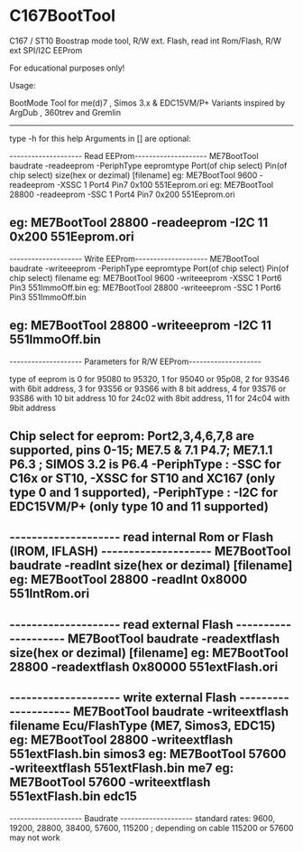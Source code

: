 # C167BootTool
C167 / ST10 Boostrap mode tool, R/W ext. Flash, read int Rom/Flash, R/W ext SPI/I2C EEProm

For educational purposes only!

Usage:

BootMode Tool for me(d)7 , Simos 3.x & EDC15VM/P+ Variants inspired by ArgDub , 360trev and Gremlin
***********

 type -h for this help
 Arguments in [] are optional:

-------------------- Read EEProm--------------------
    ME7BootTool  baudrate  -readeeprom -PeriphType  eepromtype Port(of chip select) Pin(of chip select) size(hex or dezimal)  [filename]
eg: ME7BootTool  9600      -readeeprom -XSSC         1         Port4                Pin7                0x100                 551Eeprom.ori
eg: ME7BootTool  28800     -readeeprom -SSC          1         Port4                Pin7                0x200                 551Eeprom.ori

eg: ME7BootTool  28800     -readeeprom -I2C          11                                                 0x200                 551Eeprom.ori
----------------------------------------------------

-------------------- Write EEProm--------------------
    ME7BootTool  baudrate  -writeeeprom -PeriphType eepromtype Port(of chip select) Pin(of chip select) filename
eg: ME7BootTool  9600      -writeeeprom -XSSC         1        Port6                Pin3                551ImmoOff.bin
eg: ME7BootTool  28800     -writeeeprom -SSC          1        Port6                Pin3                551ImmoOff.bin

eg: ME7BootTool  28800     -writeeeprom -I2C         11                                                 551ImmoOff.bin
----------------------------------------------------

-------------------- Parameters for R/W EEProm--------------------

type of eeprom is 0 for 95080 to 95320, 1 for 95040 or 95p08,
2 for 93S46 with 6bit address, 3 for 93S56 or 93S66 with 8 bit address, 4 for 93S76 or 93S86 with 10 bit address
10 for 24c02 with 8bit address, 11 for 24c04 with 9bit address

Chip select for eeprom: Port2,3,4,6,7,8 are supported, pins 0-15; ME7.5 & 7.1 P4.7; ME7.1.1 P6.3 ; SIMOS 3.2 is P6.4
 -PeriphType : -SSC for C16x or ST10, -XSSC for ST10 and XC167 (only type 0 and 1 supported),
 -PeriphType : -I2C for EDC15VM/P+ (only type 10 and 11 supported)
----------------------------------------------------

-------------------- read internal Rom or Flash (IROM, IFLASH) --------------------
     ME7BootTool  baudrate  -readInt    size(hex or dezimal)  [filename]
 eg: ME7BootTool  28800     -readInt    0x8000                551IntRom.ori
----------------------------------------------------

-------------------- read external Flash --------------------
     ME7BootTool  baudrate  -readextflash   size(hex or dezimal)  [filename]
 eg: ME7BootTool  28800     -readextflash   0x80000                551extFlash.ori
----------------------------------------------------

-------------------- write external Flash --------------------
     ME7BootTool  baudrate  -writeextflash  filename Ecu/FlashType (ME7, Simos3, EDC15)
eg:  ME7BootTool  28800     -writeextflash  551extFlash.bin         simos3
eg:  ME7BootTool  57600     -writeextflash  551extFlash.bin         me7
eg:  ME7BootTool  57600     -writeextflash  551extFlash.bin         edc15
----------------------------------------------------

-------------------- Baudrate --------------------
 standard rates: 9600, 19200, 28800, 38400, 57600, 115200 ; depending on cable 115200 or 57600 may not work
